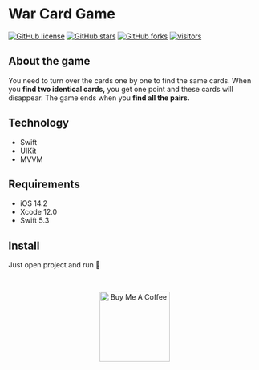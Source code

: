 # War Card Game

[![GitHub license](https://img.shields.io/github/license/obrienser/WarCardGame)](https://github.com/obrienser/WarCardGame/blob/main/LICENSE)
[![GitHub stars](https://img.shields.io/github/stars/obrienser/WarCardGame)](https://github.com/obrienser/WarCardGame/stargazers)
[![GitHub forks](https://img.shields.io/github/forks/obrienser/WarCardGame)](https://github.com/obrienser/WarCardGame/network)
[![visitors](https://visitor-badge.glitch.me/badge?page_id=obrienser.WarCardGame)](https://github.com/obrienser)

## About the game
You need to turn over the cards one by one to find the same cards. When you **find two identical cards,** you get one point and these cards will disappear. The game ends when you **find all the pairs.**

## Technology
* Swift
* UIKit
* MVVM

## Requirements
* iOS 14.2
* Xcode 12.0
* Swift 5.3

## Install
Just open project and run :rocket:

<br>
<p align="center">
  <a href="https://www.buymeacoffee.com/obrienser">
    <img src="https://cdn.buymeacoffee.com/buttons/v2/default-yellow.png" alt="Buy Me A Coffee" width="140">
  </a>
</p>
